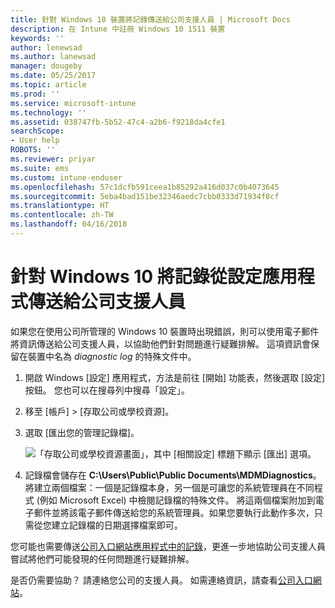 ```yaml
---
title: 針對 Windows 10 裝置將記錄傳送給公司支援人員 | Microsoft Docs
description: 在 Intune 中註冊 Windows 10 1511 裝置
keywords: ''
author: lenewsad
ms.author: lanewsad
manager: dougeby
ms.date: 05/25/2017
ms.topic: article
ms.prod: ''
ms.service: microsoft-intune
ms.technology: ''
ms.assetid: 038747fb-5b52-47c4-a2b6-f9218da4cfe1
searchScope:
- User help
ROBOTS: ''
ms.reviewer: priyar
ms.suite: ems
ms.custom: intune-enduser
ms.openlocfilehash: 57c1dcfb591ceea1b85292a416d037c0b4073645
ms.sourcegitcommit: 5eba4bad151be32346aedc7cbb0333d71934f8cf
ms.translationtype: HT
ms.contentlocale: zh-TW
ms.lasthandoff: 04/16/2018
---
```

# <a name="send-logs-to-your-company-support-from-the-settings-app-for-windows-10"></a>針對 Windows 10 將記錄從設定應用程式傳送給公司支援人員

如果您在使用公司所管理的 Windows 10 裝置時出現錯誤，則可以使用電子郵件將資訊傳送給公司支援人員，以協助他們針對問題進行疑難排解。 這項資訊會保留在裝置中名為 _diagnostic log_ 的特殊文件中。

1. 開啟 Windows [設定] 應用程式，方法是前往 [開始] 功能表，然後選取 [設定] 按鈕。 您也可以在搜尋列中搜尋「設定」。
2. 移至 [帳戶] > [存取公司或學校資源]。
3. 選取 [匯出您的管理記錄檔]。

   ![「存取公司或學校資源畫面」，其中 [相關設定] 標題下顯示 [匯出] 選項。](./media/w10-export-logs.png)

4. 記錄檔會儲存在 **C:\Users\Public\Public Documents\MDMDiagnostics**。 將建立兩個檔案：一個是記錄檔本身，另一個是可讓您的系統管理員在不同程式 (例如 Microsoft Excel) 中檢閱記錄檔的特殊文件。 將這兩個檔案附加到電子郵件並將該電子郵件傳送給您的系統管理員。如果您要執行此動作多次，只需從您建立記錄檔的日期選擇檔案即可。 

您可能也需要傳送[公司入口網站應用程式中的記錄](send-logs-to-your-it-admin-cp-windows.md)，更進一步地協助公司支援人員嘗試將他們可能發現的任何問題進行疑難排解。 

是否仍需要協助？ 請連絡您公司的支援人員。 如需連絡資訊，請查看[公司入口網站](https://portal.manage.microsoft.com#HelpDeskDialog)。
